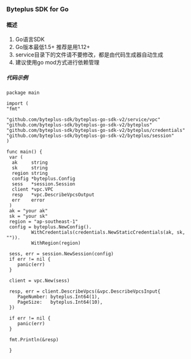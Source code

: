 ### Byteplus SDK for Go
####  概述
1. Go语言SDK
2. Go版本最低1.5+ 推荐是用1.12+ 
3. service目录下的文件请不要修改，都是由代码生成器自动生成
4. 建议使用go mod方式进行依赖管理

##### 代码示例

	package main

    import (
    "fmt"

	"github.com/byteplus-sdk/byteplus-go-sdk-v2/service/vpc"
	"github.com/byteplus-sdk/byteplus-go-sdk-v2/byteplus"
	"github.com/byteplus-sdk/byteplus-go-sdk-v2/byteplus/credentials"
	"github.com/byteplus-sdk/byteplus-go-sdk-v2/byteplus/session"
    )

    func main() {
     var (
      ak     string
      sk     string
      region string
      config *byteplus.Config
      sess   *session.Session
      client *vpc.VPC
      resp   *vpc.DescribeVpcsOutput
      err    error
     )
     ak = "your ak"
     sk = "your sk"
     region = "ap-southeast-1"
     config = byteplus.NewConfig().
             WithCredentials(credentials.NewStaticCredentials(ak, sk, "")).
             WithRegion(region)

	 sess, err = session.NewSession(config)
     if err != nil {
		panic(err)
	 }

	 client = vpc.New(sess)

	 resp, err = client.DescribeVpcs(&vpc.DescribeVpcsInput{
		PageNumber: byteplus.Int64(1),
		PageSize:   byteplus.Int64(10),
	 })

	 if err != nil {
		panic(err)
	 }

	 fmt.Println(&resp)

     }
